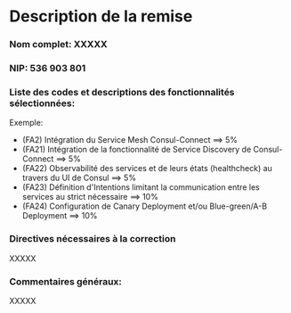 # Description de la remise

### Nom complet: XXXXX
### NIP: 536 903 801
### Liste des codes et descriptions des fonctionnalités sélectionnées:
Exemple:
- (FA2) Intégration du Service Mesh Consul-Connect ==> 5%
- (FA21) Intégration de la fonctionnalité de Service Discovery de Consul-Connect ==> 5%
- (FA22) Observabilité des services et de leurs états (healthcheck) au travers du UI de Consul ==> 5%
- (FA23) Définition d'Intentions limitant la communication entre les services au strict nécessaire ==> 10%
- (FA24) Configuration de Canary Deployment et/ou Blue-green/A-B Deployment ==> 10%

### Directives nécessaires à la correction
XXXXX

### Commentaires généraux:
XXXXX
